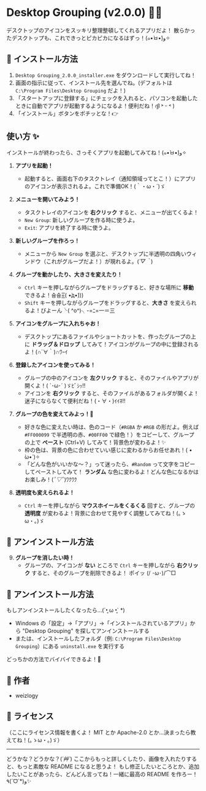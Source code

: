 # Desktop Grouping (v2.0.0) 🧹✨

デスクトップのアイコンをスッキリ整理整頓してくれるアプリだよ！
散らかったデスクトップも、これできっとピカピカになるはずっ！(๑•̀ㅂ•́)و✧

## 🚀 インストール方法

1.  `Desktop Grouping_2.0.0_installer.exe` をダウンロードして実行してね！
2.  画面の指示に従って、インストール先を選んでね。(デフォルトは `C:\Program Files\Desktop Grouping` だよ！)
3.  「スタートアップに登録する」にチェックを入れると、パソコンを起動したときに自動でアプリが起動するようになるよ！便利だね！ദ്ദി ˃ ᵕ ˂ )
4.  「インストール」ボタンをポチッとな！👉

## 使い方 ✨

インストールが終わったら、さっそくアプリを起動してみてね！(๑•̀ㅂ•́)و✧

1.  **アプリを起動！**
    *   起動すると、画面右下のタスクトレイ（通知領域ってとこ！）にアプリのアイコンが表示されるよ。これで準備OK！(｀・ω・´)ゞ

2.  **メニューを開いてみよう！**
    *   タスクトレイのアイコンを **右クリック** すると、メニューが出てくるよ！
    *   `New Group`: 新しいグループを作る時に使うよ。
    *   `Exit`: アプリを終了する時に使うよ。

3.  **新しいグループを作ろっ！**
    *   メニューから `New Group` を選ぶと、デスクトップに半透明の四角いウィンドウ（これがグループだよ！）が現れるよ。(*´▽｀*)

4.  **グループを動かしたり、大きさを変えたり！**
    *   `Ctrl` キーを押しながらグループをドラッグすると、好きな場所に **移動** できるよ！슝슝=͟͟͞͞( •̀д•́)))
    *   `Shift` キーを押しながらグループをドラッグすると、**大きさ** を変えられるよ！びよーん╰( ^o^)╮-=ﾆ=一＝三

5.  **アイコンをグループに入れちゃお！**
    *   デスクトップにあるファイルやショートカットを、作ったグループの上に **ドラッグ＆ドロップ** してみて！アイコンがグループの中に登録されるよ！(∩´∀｀)∩ﾜｰｲ

6.  **登録したアイコンを使ってみる！**
    *   グループの中のアイコンを **左クリック** すると、そのファイルやアプリが開くよ！( `･ω･´ )ゞﾋﾞｼｯ!!
    *   アイコンを **右クリック** すると、そのファイルがあるフォルダが開くよ！迷子にならなくて便利だね！(・∀・)ｲｲﾈ!!

7.  **グループの色を変えてみよっ！🎨**
    *   好きな色に変えたい時は、色のコード（`#RGBA` か `#RGB` の形だよ。例えば `#FF000099` で半透明の赤、`#00FF00` で緑色！）をコピーして、グループの上で **ペースト** (Ctrl+V) してみて！背景色が変わるよ！✨
    *   枠の色は、背景の色に合わせていい感じに変わるからお任せあれ！( • ̀ω•́ )✧
    *   「どんな色がいいかな～？」って迷ったら、`#Random` って文字をコピーしてペーストしてみて！ **ランダム** な色に変わるよ！どんな色になるかはお楽しみ！(*ﾟ▽ﾟ*)ﾜｸﾜｸ

8.  **透明度も変えられるよ！**
    *   `Ctrl` キーを押しながら **マウスホイールをくるくる** 回すと、グループの **透明度** が変わるよ！背景に合わせて見やすく調整してみてね！(｡ゝω・｡)ゞ

## 👋 アンインストール方法
9.  **グループを消したい時！**
    *   グループの、アイコンが **ない** ところで `Ctrl` キーを押しながら **右クリック** すると、そのグループを削除できるよ！ ポイッ (/ ･ω･)/⌒□

## 👋 アンインストール方法

もしアンインストールしたくなったら…(´•̥ ω •̥` *)

*   Windows の「設定」→「アプリ」→「インストールされているアプリ」から "Desktop Grouping" を探してアンインストールする
*   または、インストールしたフォルダ（例: `C:\Program Files\Desktop Grouping`）にある `uninstall.exe` を実行する

どっちかの方法でバイバイできるよ！👋

## 👤 作者

*   weizlogy

## 📜 ライセンス

（ここにライセンス情報を書くよ！ MIT とか Apache-2.0 とか…決まったら教えてね！(｡ゝω・｡)ゞ）

---

どうかな？どうかな？(*´艸`*)
ここからもっと詳しくしたり、画像を入れたりすると、もっと素敵な README になると思うよ！
もし修正したいところとか、追加したいことがあったら、どんどん言ってね！一緒に最高の README を作ろー！٩(ˊᗜˋ*)و✨
